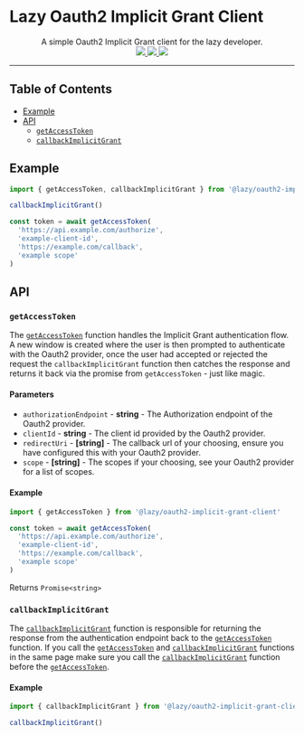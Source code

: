 # Lazy Oauth2 Implicit Grant Client

<p align='center'>
  A simple Oauth2 Implicit Grant client for the lazy developer.
  <br>
  <a href='https://www.npmjs.com/package/@lazy/oauth2-implicit-grant-client'>
    <img src="https://img.shields.io/npm/v/@lazy/oauth2-implicit-grant-client?style=flat-square">
  </a>
  <a href='https://bundlephobia.com/package/@lazy/oauth2-implicit-grant-client'>
    <img src="https://img.shields.io/bundlephobia/minzip/@lazy/oauth2-implicit-grant-client?label=minified%20%26%20gzipped&style=flat-square">
  </a>
  <a href='https://github.com/aidant/implicit-grant/actions/workflows/publish.yml'>
    <img src="https://img.shields.io/github/workflow/status/aidant/implicit-grant/Publish?style=flat-square">
  </a>
</p>

---

## Table of Contents

- [Example](#example)
- [API](#api)
  - [`getAccessToken`]
  - [`callbackImplicitGrant`]

## Example

```ts
import { getAccessToken, callbackImplicitGrant } from '@lazy/oauth2-implicit-grant-client'

callbackImplicitGrant()

const token = await getAccessToken(
  'https://api.example.com/authorize',
  'example-client-id',
  'https://example.com/callback',
  'example scope'
)
```

## API

### `getAccessToken`

The [`getAccessToken`] function handles the Implicit Grant authentication flow. A new window is created where the user is then prompted to authenticate with the Oauth2 provider, once the user had accepted or rejected the request the `callbackImplicitGrant` function then catches the response and returns it back via the promise from `getAccessToken` - just like magic.

#### Parameters

- `authorizationEndpoint` - **string** - The Authorization endpoint of the Oauth2 provider.
- `clientId` - **string** - The client id provided by the Oauth2 provider.
- `redirectUri` - **[string]** - The callback url of your choosing, ensure you have configured this with your Oauth2 provider.
- `scope` - **[string]** - The scopes if your choosing, see your Oauth2 provider for a list of scopes.

#### Example

```ts
import { getAccessToken } from '@lazy/oauth2-implicit-grant-client'

const token = await getAccessToken(
  'https://api.example.com/authorize',
  'example-client-id',
  'https://example.com/callback',
  'example scope'
)
```

Returns `Promise<string>`

### `callbackImplicitGrant`

The [`callbackImplicitGrant`] function is responsible for returning the response from the authentication endpoint back to the [`getAccessToken`] function. If you call the [`getAccessToken`] and [`callbackImplicitGrant`] functions in the same page make sure you call the [`callbackImplicitGrant`] function before the [`getAccessToken`].

#### Example

```ts
import { callbackImplicitGrant } from '@lazy/oauth2-implicit-grant-client'

callbackImplicitGrant()
```

[`getaccesstoken`]: #getaccesstoken
[`callbackimplicitgrant`]: #callbackimplicitgrant

